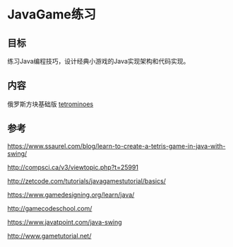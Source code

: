 # JavaGame练习



## 目标

练习Java编程技巧，设计经典小游戏的Java实现架构和代码实现。



## 内容

俄罗斯方块基础版 [tetrominoes](tetrominoes)







## 参考

https://www.ssaurel.com/blog/learn-to-create-a-tetris-game-in-java-with-swing/

http://compsci.ca/v3/viewtopic.php?t=25991

http://zetcode.com/tutorials/javagamestutorial/basics/

https://www.gamedesigning.org/learn/java/

http://gamecodeschool.com/

https://www.javatpoint.com/java-swing

http://www.gametutorial.net/


